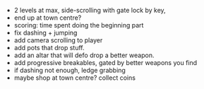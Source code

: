 - 2 levels at max, side-scrolling with gate lock by key,
- end up at town centre?
- scoring: time spent doing the beginning part
- fix dashing + jumping
- add camera scrolling to player
- add pots that drop stuff.
- add an altar that will defo drop a better weapon.
- add progressive breakables, gated by better weapons you find
- if dashing not enough, ledge grabbing
- maybe shop at town centre? collect coins